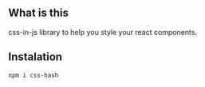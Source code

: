 ## What is this

css-in-js library to help you style your react components.

## Instalation
```
npm i css-hash
```
